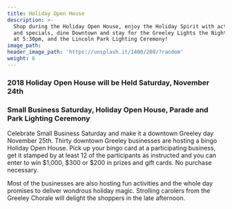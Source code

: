 ```yaml
---
title: Holiday Open House
description: >-
  Shop during the Holiday Open House, enjoy the Holiday Spirit with activities
  and specials, dine Downtown and stay for the Greeley Lights the Night Parade
  at 5:30pm, and the Lincoln Park Lighting Ceremony!
image_path:
header_image_path: 'https://unsplash.it/1400/200/?random'
weight: 6
---
```


### 2018 Holiday Open House will be Held Saturday, November 24th

### Small Business Saturday, Holiday Open House, Parade and Park Lighting Ceremony

Celebrate Small Business Saturday and make it a downtown Greeley day November 25th. Thirty downtown Greeley businesses are hosting a bingo Holiday Open House. Pick up your bingo card at a participating business, get it stamped by at least 12 of the participants as instructed and you can enter to win $1,000, $300 or $200 in prizes and gift cards. No purchase necessary.

Most of the businesses are also hosting fun activities and the whole day promises to deliver wondrous holiday magic. Strolling carolers from the Greeley Chorale will delight the shoppers in the late afternoon.